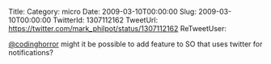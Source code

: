 Title: 
Category: micro
Date: 2009-03-10T00:00:00
Slug: 2009-03-10T00:00:00
TwitterId: 1307112162
TweetUrl: https://twitter.com/mark_philpot/status/1307112162
ReTweetUser: 

[@codinghorror](https://twitter.com/codinghorror) might it be possible to add feature to SO that uses twitter for notifications?
